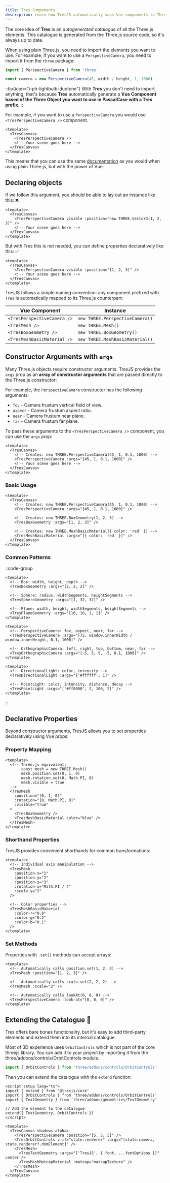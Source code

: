 ```yaml
---
title: Tres Components
description: Learn how TresJS automatically maps Vue components to Three.js objects using a custom renderer and autogenerated catalogue.
---
```



The core idea of **Tres** is an _autogenerated catalogue_ of all the Three.js elements. This catalogue is generated from the Three.js source code, so it's always up to date.

When using plain Three.js, you need to import the elements you want to use. For example, if you want to use a `PerspectiveCamera`, you need to import it from the `three` package:

```js
import { PerspectiveCamera } from 'three'

const camera = new PerspectiveCamera(45, width / height, 1, 1000)
```
::tip{icon="i-ph-lightbulb-duotone"}
With **Tres** you don't need to import anything, that's because **Tres** automatically generate a **Vue Component based of the Three Object you want to use in PascalCase with a Tres prefix**.
::

For example, if you want to use a `PerspectiveCamera` you would use `<TresPerspectiveCamera />` component.


```vue
<template>
  <TresCanvas>
    <TresPerspectiveCamera />
    <!-- Your scene goes here -->
  </TresCanvas>
</template>
```

This means that you can use the same [documentation](https://threejs.org/docs/?q=Perspe#api/en/cameras/PerspectiveCamera) as you would when using plain Three.js, but with the power of Vue.


## Declaring objects

If we follow this argument, you should be able to lay out an instance like this: ❌

```vue
<template>
  <TresCanvas>
    <TresPerspectiveCamera visible :position="new THREE.Vector3(1, 2, 3)" />
    <!-- Your scene goes here -->
  </TresCanvas>
</template>
```
But with Tres this is not needed, you can define properties declaratively like this: ✅


```vue
<template>
  <TresCanvas>
    <TresPerspectiveCamera visible :position="[1, 2, 3]" />
    <!-- Your scene goes here -->
  </TresCanvas>
</template>
```

TresJS follows a simple naming convention: any component prefixed with `Tres` is automatically mapped to its Three.js counterpart:

| Vue Component | Instance |
|---------------|-------------|
| `<TresPerspectiveCamera />` | `new THREE.PerspectiveCamera()` |
| `<TresMesh />` | `new THREE.Mesh()` |
| `<TresBoxGeometry />` | `new THREE.BoxGeometry()` |
| `<TresMeshBasicMaterial />` | `new THREE.MeshBasicMaterial()` |



## Constructor Arguments with `args`

Many Three.js objects require constructor arguments. TresJS provides the `args` prop as an **array of constructor arguments** that are passed directly to the Three.js constructor:

For example, the `PerspectiveCamera` constructor has the following arguments:

- `fov` - Camera frustum vertical field of view.
- `aspect` - Camera frustum aspect ratio.
- `near` - Camera frustum near plane.
- `far` - Camera frustum far plane.

To pass these arguments to the `<TresPerspectiveCamera />` component, you can use the `args` prop:

```vue
<template>
  <TresCanvas>
    <!-- Creates: new THREE.PerspectiveCamera(45, 1, 0.1, 1000) -->
    <TresPerspectiveCamera :args="[45, 1, 0.1, 1000]" />
    <!-- Your scene goes here -->
  </TresCanvas>
</template>
```

### Basic Usage

```vue
<template>
  <TresCanvas>
    <!-- Creates: new THREE.PerspectiveCamera(45, 1, 0.1, 1000) -->
    <TresPerspectiveCamera :args="[45, 1, 0.1, 1000]" />
    
    <!-- Creates: new THREE.BoxGeometry(1, 2, 3) -->
    <TresBoxGeometry :args="[1, 2, 3]" />
    
    <!-- Creates: new THREE.MeshBasicMaterial({ color: 'red' }) -->
    <TresMeshBasicMaterial :args="[{ color: 'red' }]" />
  </TresCanvas>
</template>
```

### Common Patterns

::code-group
```vue [Geometries]
<template>
  <!-- Box: width, height, depth -->
  <TresBoxGeometry :args="[2, 2, 2]" />
  
  <!-- Sphere: radius, widthSegments, heightSegments -->
  <TresSphereGeometry :args="[1, 32, 32]" />
  
  <!-- Plane: width, height, widthSegments, heightSegments -->
  <TresPlaneGeometry :args="[10, 10, 1, 1]" />
</template>
```

```vue [Cameras]
<template>
  <!-- PerspectiveCamera: fov, aspect, near, far -->
  <TresPerspectiveCamera :args="[75, window.innerWidth / window.innerHeight, 0.1, 1000]" />
  
  <!-- OrthographicCamera: left, right, top, bottom, near, far -->
  <TresOrthographicCamera :args="[-5, 5, 5, -5, 0.1, 1000]" />
</template>
```

```vue [Lights]
<template>
  <!-- DirectionalLight: color, intensity -->
  <TresDirectionalLight :args="['#ffffff', 1]" />
  
  <!-- PointLight: color, intensity, distance, decay -->
  <TresPointLight :args="['#ff0000', 2, 100, 2]" />
</template>
```
::

## Declarative Properties

Beyond constructor arguments, TresJS allows you to set properties declaratively using Vue props:

### Property Mapping

```vue
<template>
  <!-- Three.js equivalent:
       const mesh = new THREE.Mesh()
       mesh.position.set(0, 1, 0)
       mesh.rotation.set(0, Math.PI, 0)
       mesh.visible = true
  -->
  <TresMesh 
    :position="[0, 1, 0]"
    :rotation="[0, Math.PI, 0]"
    :visible="true"
  >
    <TresBoxGeometry />
    <TresMeshBasicMaterial color="blue" />
  </TresMesh>
</template>
```

### Shorthand Properties

TresJS provides convenient shorthands for common transformations:

```vue
<template>
  <!-- Individual axis manipulation -->
  <TresMesh 
    :position-x="1" 
    :position-y="2" 
    :position-z="3"
    :rotation-x="Math.PI / 4"
    :scale-y="2"
  />
  
  <!-- Color properties -->
  <TresMeshBasicMaterial 
    :color-r="0.8" 
    :color-g="0.2" 
    :color-b="0.1" 
  />
</template>
```

### Set Methods

Properties with `.set()` methods can accept arrays:

```vue
<template>
  <!-- Automatically calls position.set(1, 2, 3) -->
  <TresMesh :position="[1, 2, 3]" />
  
  <!-- Automatically calls scale.set(2, 2, 2) -->
  <TresMesh :scale="2" />
  
  <!-- Automatically calls lookAt(0, 0, 0) -->
  <TresPerspectiveCamera :look-at="[0, 0, 0]" />
</template>
```

## Extending the Catalogue 🔌

Tres offers bare bones functionality, but it's easy to add third-party elements and extend them into its internal catalogue.

Most of 3D experience uses `OrbitControls` which is not part of the core threejs library. You can add it to your project by importing it from the three/addons/controls/OrbitControls module.

```js
import { OrbitControls } from 'three/addons/controls/OrbitControls'
```

Then you can extend the catalogue with the `extend` function:

```vue { 2-4, 6-7, 13, 15}
<script setup lang="ts">
import { extend } from '@tresjs/core'
import { OrbitControls } from 'three/addons/controls/OrbitControls'
import { TextGeometry } from 'three/addons/geometries/TextGeometry'

// Add the element to the catalogue
extend({ TextGeometry, OrbitControls })
</script>

<template>
  <TresCanvas shadows alpha>
    <TresPerspectiveCamera :position="[5, 5, 5]" />
    <TresOrbitControls v-if="state.renderer" :args="[state.camera, state.renderer?.domElement]" />
    <TresMesh>
      <TresTextGeometry :args="['TresJS', { font, ...fontOptions }]" center />
      <TresMeshMatcapMaterial :matcap="matcapTexture" />
    </TresMesh>
  </TresCanvas>
</template>
```
